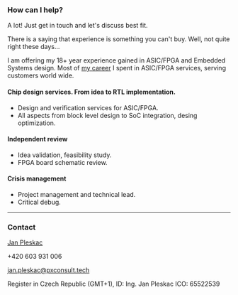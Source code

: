### How can I help?
A lot! Just get in touch and let's discuss best fit.

There is a saying that experience is something you can't buy. Well, not quite right these days... 

I am offering my 18+ year experience gained in ASIC/FPGA and Embedded Systems design. Most of [my career](https://www.linkedin.com/in/pleskacj) I spent in ASIC/FPGA services, serving customers world wide. 


#### Chip design services. From idea to RTL implementation. 
* Design and verification services for ASIC/FPGA.
* All aspects from block level design to SoC integration, desing optimization.
 

#### Independent review 
* Idea validation, feasibility study.
* FPGA board schematic review.


#### Crisis management
* Project management and technical lead.
* Critical debug. 

---
### Contact

[Jan Pleskac](https://www.linkedin.com/in/pleskacj)

+420 603 931 006

[jan.pleskac@pxconsult.tech](mailto:jan.pleskac@pxconsult.tech)

Register in Czech Republic (GMT+1), ID: Ing. Jan Pleskac ICO: 65522539 
